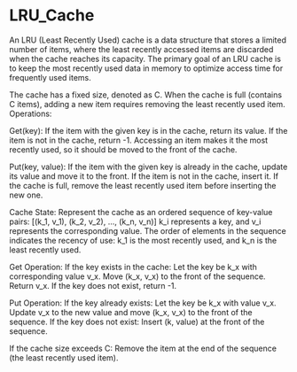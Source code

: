 # LRU_Cache


An LRU (Least Recently Used) cache is a data structure that stores a limited number of items, where the least recently accessed items are discarded when the cache reaches its capacity. The primary goal of an LRU cache is to keep the most recently used data in memory to optimize access time for frequently used items.


The cache has a fixed size, denoted as C.
When the cache is full (contains C items), adding a new item requires removing the least recently used item.
Operations:

Get(key):
If the item with the given key is in the cache, return its value.
If the item is not in the cache, return -1.
Accessing an item makes it the most recently used, so it should be moved to the front of the cache.

Put(key, value):
If the item with the given key is already in the cache, update its value and move it to the front.
If the item is not in the cache, insert it. If the cache is full, remove the least recently used item before inserting the new one.


Cache State:
Represent the cache as an ordered sequence of key-value pairs: [(k_1, v_1), (k_2, v_2), ..., (k_n, v_n)]
k_i represents a key, and v_i represents the corresponding value.
The order of elements in the sequence indicates the recency of use: k_1 is the most recently used, and k_n is the least recently used.

Get Operation:
If the key exists in the cache:
Let the key be k_x with corresponding value v_x.
Move (k_x, v_x) to the front of the sequence.
Return v_x.
If the key does not exist, return -1.

Put Operation:
If the key already exists:
Let the key be k_x with value v_x.
Update v_x to the new value and move (k_x, v_x) to the front of the sequence.
If the key does not exist:
Insert (k, value) at the front of the sequence.

If the cache size exceeds C:
Remove the item at the end of the sequence (the least recently used item).
